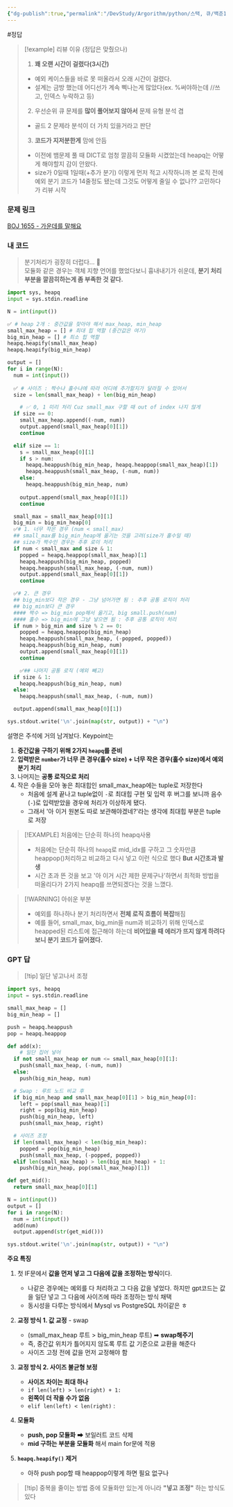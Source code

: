 ```yaml
---
{"dg-publish":true,"permalink":"/DevStudy/Argorithm/python/스택, 큐/백준1655 - 가운데를 말해요/","noteIcon":"","created":"2025-07-23T22:20:48.840+09:00","updated":"2025-07-24T00:01:25.280+09:00"}
---
```





#정답

>[!example] 리뷰 이유 (정답은 맞췄으나)
>1. **꽤 오랜 시간이 걸렸다(3시간)**
>	- 예외 케이스들을 바로 못 떠올라서 오래 시간이 걸렸다.
>	- 설계는 금방 했는데 어디선가 계속 삑나는게 많았다(ex. %써야하는데 //쓰고, 인덱스 누락하고 등)
>2. 우선순위 큐 문제를 **많이 풀어보지 않아서** 문제 유형 분석 겸 
>	- 골드 2 문제라 분석이 더 가치 있을거라고 판단 
>	  
>3. **코드가 지저분한게** 맘에 안듬 
>	- 이전에 뱀문제 풀 때 DICT로 엄청 깔끔히 모듈화 시켰었는데 heapq는 어떻게 해야할지 감이 안왔다.
>	- size가 0일때 1일때(+추가 분기) 이렇게 먼저 적고 시작하니까 본 로직 전에 예외 분기 코드가 14줄정도 됐는데 그것도 어떻게 줄일 수 없나?? 고민하다가 리뷰 시작 




### 문제 링크
[BOJ 1655 - 가운데를 말해요](https://www.acmicpc.net/problem/1655)

### 내 코드 
> 분기처리가 굉장히 더럽다... 💢<br>
> 모듈화 같은 경우는 객체 지향 언어를 했었다보니 흉내내기가 쉬운데, **분기 처리부분을 깔끔히하는게 좀 부족한 것 같다.**
> 
```python
import sys, heapq
input = sys.stdin.readline

N = int(input())

✅ # heap 2개 : 중간값을 찾아야 해서 max_heap, min_heap 
small_max_heap = [] # 최대 힙 역할 (중간값은 여기)
big_min_heap = [] # 최소 힙 역할 
heapq.heapify(small_max_heap)
heapq.heapify(big_min_heap)

output = []
for i in range(N):
  num = int(input())
  
  ✅ # 사이즈 : 짝수냐 홀수냐에 따라 어디에 추가할지가 달라질 수 있어서 
  size = len(small_max_heap) + len(big_min_heap)

	# ✅ 0, 1 미리 처리 Cuz small_max 구할 때 out of index 나지 않게 
  if size == 0:
    small_max_heap.append((-num, num))
    output.append(small_max_heap[0][1])
    continue

  elif size == 1:
    s = small_max_heap[0][1]
    if s > num:
      heapq.heappush(big_min_heap, heapq.heappop(small_max_heap)[1])
      heapq.heappush(small_max_heap, (-num, num))
    else:
      heapq.heappush(big_min_heap, num)
      
    output.append(small_max_heap[0][1])
    continue

  small_max = small_max_heap[0][1]
  big_min = big_min_heap[0]
  ✅# 1. 너무 작은 경우 (num < small_max)
  ## small_max를 big_min_heap에 옮기는 것을 고려(size가 홀수일 때)
  ## size가 짝수인 경우는 추후 로이 처리 
  if num < small_max and size & 1:
    popped = heapq.heappop(small_max_heap)[1]
    heapq.heappush(big_min_heap, popped)
    heapq.heappush(small_max_heap, (-num, num))
    output.append(small_max_heap[0][1])
    continue

  ✅# 2. 큰 경우
  ## big_min보다 작은 경우 - 그냥 넘어가면 됨 : 추후 공통 로직이 처리 
  ## big_min보다 큰 경우
  #### 짝수 => big_min pop해서 옮기고, big small.push(num)
  #### 홀수 => big_min에 그냥 넣으면 됨 : 추후 공통 로직이 처리 
  if num > big_min and size % 2 == 0:
    popped = heapq.heappop(big_min_heap)
    heapq.heappush(small_max_heap, (-popped, popped))
    heapq.heappush(big_min_heap, num)
    output.append(small_max_heap[0][1])
    continue

	✅## 나머지 공통 로직 (예외 빼고)
  if size & 1:
    heapq.heappush(big_min_heap, num)
  else:
    heapq.heappush(small_max_heap, (-num, num))

  output.append(small_max_heap[0][1])

sys.stdout.write('\n'.join(map(str, output)) + "\n")
```

설명은 주석에 거의 남겨놨다. Keypoint는 
1. **중간값을 구하기 위해 2가지 `heapq`를 준비**
2. **입력받은 `number`가 너무 큰 경우(홀수 size) + 너무 작은 경우(홀수 size)에서 예외 분기 처리**
3. 나머지는 **공통 로직으로 처리** 
4. 작은 수들을 모아 놓은 최대힙인 small_max_heap에는 tuple로 저장한다
	- 처음에 설계 끝나고 tuple없이 `-`로 최대힙 구현 및 입력 후 버그를 보니까 음수(`-`)로 입력받았을 경우에 처리가 이상하게 됐다.
	- 그래서 '아 이거 원본도 따로 보관해야겠네?'라는 생각에 최대힙 부분은 tuple로 저장 

>[!EXAMPLE] 처음에는 단순히 하나의 heapq사용
>- 처음에는 단순히 하나의 `heapq`로 mid_idx를 구하고 그 숫자만큼 heappop()처리하고 비교하고 다시 넣고 이런 식으로 했다 **But 시간초과 발생**
>- 시간 초과 뜬 것을 보고 '아 이거 시간 제한 문제구나'하면서 최적화 방법을 떠올리다가 2가지 heapq를 쓰면되겠다는 것을 느꼈다.



> [!WARNING] 아쉬운 부분 
> - 예외를 하나하나 분기 처리하면서 **전체 로직 흐름이 복잡**해짐
> - 예를 들어, small_max, big_min을 num과 비교하기 위해 인덱스로 heapped된 리스트에 접근해야 하는데 **비어있을 때 에러가 뜨지 않게 하려다보니 분기 코드가 길어졌다.**




### GPT 답 
>[!tip] 일단 넣고나서 조정 
```python
import sys, heapq
input = sys.stdin.readline

small_max_heap = []
big_min_heap = []

push = heapq.heappush
pop = heapq.heappop

def add(x):
	# 일단 집어 넣어 
  if not small_max_heap or num <= small_max_heap[0][1]:
    push(small_max_heap, (-num, num))
  else:
    push(big_min_heap, num)

  # Swap : 루트 노드 비교 후 
  if big_min_heap and small_max_heap[0][1] > big_min_heap[0]:
    left = pop(small_max_heap)[1]
    right = pop(big_min_heap)
    push(big_min_heap, left)
    push(small_max_heap, right)

  # 사이즈 조정
  if len(small_max_heap) < len(big_min_heap):
    popped = pop(big_min_heap)
    push(small_max_heap, (-popped, popped))
  elif len(small_max_heap) > len(big_min_heap) + 1:
    push(big_min_heap, pop(small_max_heap)[1])

def get_mid():
  return small_max_heap[0][1]

N = int(input())
output = []
for i in range(N):
  num = int(input())
  add(num)
  output.append(str(get_mid()))

sys.stdout.write('\n'.join(map(str, output)) + "\n")
```

**주요 특징**
1. 첫 IF문에서 **값을 먼저 넣고 그 다음에 값을 조정하는 방식**이다.
	- 나같은 경우에는 예외를 다 처리하고 그 다음 값을 넣었다. 하지만 gpt코드는 값을 일단 넣고 그 다음에 사이즈에 따라 조정하는 방식 채택 
	- 동시성을 다루는 방식에서 Mysql vs PostgreSQL 차이같은 ㅎ 
	  
2. **교정 방식 1. 값 교정** - swap 
	- (small_max_heap 루트 > big_min_heap 루트) ➡ **swap해주기** 
	- 즉, 중간값 위치가 틀어지지 않도록 루트 값 기준으로 교환을 해준다
	- 사이즈 고정 전에 값을 먼저 교정해야 함 
	  
3. **교정 방식 2. 사이즈 불균형 보정**
	- **사이즈 차이는 최대 하나**
	- `if len(left) > len(right) + 1:`
	- **왼쪽이 더 작을 수가 없음** 
	- `elif len(left) < len(right)` :
	  
4. **모듈화**
	- **push, pop 모듈화** ➡ 보일러트 코드 삭제 
	- **mid 구하는 부분을 모듈화** 해서 main for문에 적용 
   
5. **`heapq.heapify()` 제거**
	- 아하 push pop할 때 heappop이렇게 하면 필요 없구나 




>[!tip] 중복을 줄이는 방법 중에 모듈화만 있는게 아니라 **"넣고 조정"** 하는 방식도 있다